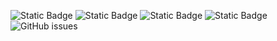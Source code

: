 ![Static Badge](https://img.shields.io/badge/blacklists-60-000000) ![Static Badge](https://img.shields.io/badge/blacklisted-2563636-cc0000) ![Static Badge](https://img.shields.io/badge/whitelisted-2244-00CC00) ![Static Badge](https://img.shields.io/badge/streaming_blacklist-28107-000000) ![GitHub issues](https://img.shields.io/github/issues/fabriziosalmi/blacklists)
